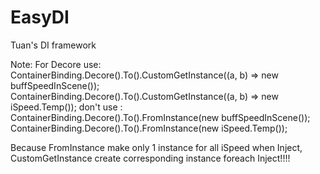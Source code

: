 # EasyDI
Tuan's DI framework

Note: 
  For Decore use:
    ContainerBinding.Decore<iSpeed>().To<buffSpeedInScene>().CustomGetInstance((a, b) => new buffSpeedInScene());
    ContainerBinding.Decore<iSpeed>().To<buffSpeed>().CustomGetInstance((a, b) => new iSpeed.Temp());
    don't use :
            ContainerBinding.Decore<iSpeed>().To<buffSpeedInScene>().FromInstance(new buffSpeedInScene());
            ContainerBinding.Decore<iSpeed>().To<buffSpeed>().FromInstance(new iSpeed.Temp());

Because FromInstance make only 1 instance for all iSpeed when Inject, CustomGetInstance create corresponding instance foreach Inject!!!!
